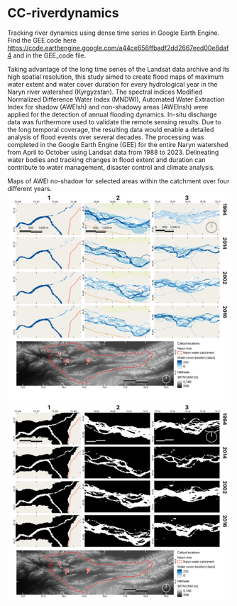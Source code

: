 # CC-riverdynamics
Tracking river dynamics using dense time series in Google Earth Engine.
Find the GEE code here https://code.earthengine.google.com/a44ce656ffbadf2dd2667eed00e8daf4 and in the GEE_code file.

Taking advantage of the long time series of the Landsat data archive and its high spatial resolution, this study aimed to create flood maps of maximum water extent and water cover duration for every hydrological year in the Naryn river watershed (Kyrgyzstan). The spectral indices Modified Normalized Difference Water Index (MNDWI), Automated Water Extraction Index for shadow (AWEIsh) and non-shadowy areas (AWEInsh) were applied for the detection of annual flooding dynamics. In-situ discharge data was furthermore used to validate the remote sensing results. 
Due to the long temporal coverage, the resulting data would enable a detailed analysis of flood events over several decades. The processing was completed in the Google Earth Engine (GEE) for the entire Naryn watershed from April to October using Landsat data from 1988 to 2023. Delineating water bodies and tracking changes in flood extent and duration can contribute to water management, disaster control and climate analysis.

Maps of AWEI no-shadow for selected areas within the catchment over four different years.
![alt text](awei_nsh_dur.png)
![alt text](awei_nsh_ext.png)
